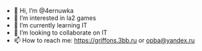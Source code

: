 - 👋 Hi, I’m @4ernuwka
- 👀 I’m interested in la2 games
- 🌱 I’m currently learning IT
- 💞️ I’m looking to collaborate on IT
- 📫 How to reach me: https://griffons.3bb.ru or opba@yandex.ru

<!---
4ernuwka/4ernuwka is a ✨ special ✨ repository because its `README.md` (this file) appears on your GitHub profile.
You can click the Preview link to take a look at your changes.
--->
